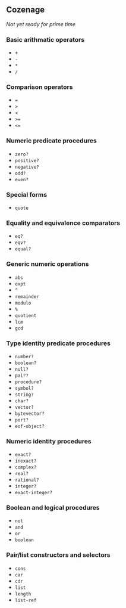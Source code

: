 ## Cozenage

*Not yet ready for prime time*

### Basic arithmatic operators
- `+`
- `-`
- `*`
- `/`

### Comparison operators
- `=`
- `>`
- `<`
- `>=`
- `<=`

### Numeric predicate procedures
- `zero?`
- `positive?`
- `negative?`
- `odd?`
- `even?`

### Special forms
- `quote`

### Equality and equivalence comparators
- `eq?`
- `eqv?`
- `equal?`

### Generic numeric operations
- `abs`
- `expt`
- `^`
- `remainder`
- `modulo`
- `%`
- `quotient`
- `lcm`
- `gcd`

### Type identity predicate procedures
- `number?`
- `boolean?`
- `null?`
- `pair?`
- `procedure?`
- `symbol?`
- `string?`
- `char?`
- `vector?`
- `bytevector?`
- `port?`
- `eof-object?`

### Numeric identity procedures
- `exact?`
- `inexact?`
- `complex?`
- `real?`
- `rational?`
- `integer?`
- `exact-integer?`

### Boolean and logical procedures
- `not`
- `and`
- `or`
- `boolean`

### Pair/list constructors and selectors
- `cons`
- `car`
- `cdr`
- `list`
- `length`
- `list-ref`
